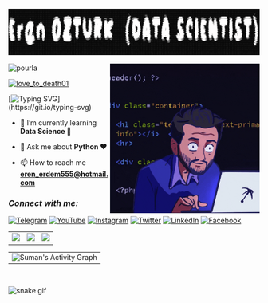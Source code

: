 [![Header](https://github.com/PourLa/kodluyoruzilkrepo/blob/PourLa/header1.png)](https://app.patika.dev/PourLa)

<img src="https://github.com/PourLa/kodluyoruzilkrepo/blob/PourLa/2.gif" width="300" align="right">

<p align="left"> <img src="https://komarev.com/ghpvc/?username=pourla&label=Profile%20views&color=0e75b6&style=flat" alt="pourla" /> </p>
<p align="left"> <a href="https://twitter.com/love_to_death01" target="blank"><img src="https://img.shields.io/twitter/follow/love_to_death01?logo=twitter&style=for-the-badge" alt="love_to_death01" /></a> </p>

[![Typing SVG](https://readme-typing-svg.demolab.com?font=Fira+Code&pause=1000&color=F77D29&width=435&lines=Welcome+to+My+Profile!)](https://git.io/typing-svg)

- 🌱 I’m currently learning **Data Science 🚀**

- 💬 Ask me about **Python ❤️**

- 📫 How to reach me **eren_erdem555@hotmail.com**

<i><h3 align="left">Connect with me:</h3></i>

[![Telegram](https://img.shields.io/badge/-Telegram-090909?style=for-the-badge&logo=telegram&logoColor=27A0D9)](https://t.me/PourLa_TV)
[![YouTube](https://img.shields.io/badge/-YouTube-090909?style=for-the-badge&logo=YouTube&logoColor=FF0000)](https://www.youtube.com/pourlatv)
[![Instagram](https://img.shields.io/badge/-Instagram-090909?style=for-the-badge&logo=instagram&logoColor=B4068E)](https://www.instagram.com/ern.ys)
[![Twitter](https://img.shields.io/badge/-Twitter-090909?style=for-the-badge&logo=Twitter&logoColor=1C9DEB)](https://twitter.com/Love_to_Death01)
[![LinkedIn](https://img.shields.io/badge/-LinkedIn-090909?style=for-the-badge&logo=linkedin&logoColor=007BB6)](https://www.linkedin.com/in/eren-öztürk-87114616a)
[![Facebook](https://img.shields.io/badge/-Facebook-090909?style=for-the-badge&logo=Facebook&logoColor=1195F5)](https://www.facebook.com/LoveToDeath01)

<!-- GitHub Stats -->
<table>
  <tr>
   <td>
     <img src="https://github-readme-stats.vercel.app/api?username=pourla&show_icons=true&theme=codeSTACKr&hide_border=true" />
   </td>
   <td>
     <img src="https://github-readme-stats.vercel.app/api/top-langs?username=pourla&theme=codeSTACKr&show_icons=true&show_icons=true" />    
   </td> 
    <td>
     <img src="https://github-readme-streak-stats.herokuapp.com/?user=pourla&theme=merko&hide_border=true" />    
   </td>
   
 </tr>
</table>

<!-- GitHub Contribution Graph -->
<table>
  <tr>
    <td>
      <img alt="Suman's Activity Graph" src="https://activity-graph.herokuapp.com/graph?username=pourla&bg_color=0D1117&color=5BCDEC&line=89bd0f&point=FFFFFF&hide_border=true" />
<!--       <img src="https://activity-graph.herokuapp.com/graph?username=sumanshekhar698&theme=github&hide_border=true&bg_color=0D1117area_color=89bd0f&line=89bd0f&point=fff000&color=89bd0f&hide_border=true"> -->
    </td>
  </tr>
</table>
<br>

![snake gif](https://github.com/sumanshekhar698/sumanshekhar698/blob/output/github-contribution-grid-snake.svg)



